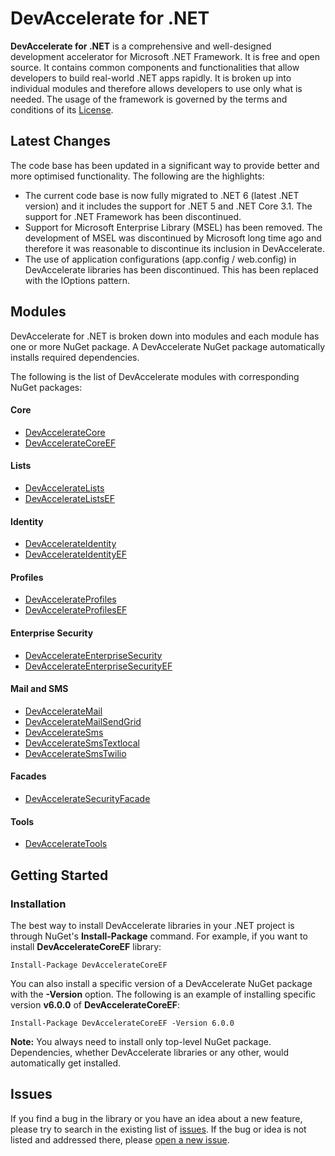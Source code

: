 # DevAccelerate for .NET

**DevAccelerate for .NET** is a comprehensive and well-designed development accelerator for Microsoft .NET Framework. It is free and open source. It contains common components and functionalities that allow developers to build real-world .NET apps rapidly. It is broken up into individual modules and therefore allows developers to use only what is needed. The usage of the framework is governed by the terms and conditions of its [License](https://github.com/devaccelerate/DevAccelerateNet/blob/master/LICENSE).

## Latest Changes
The code base has been updated in a significant way to provide better and more optimised functionality. The following are the highlights:
* The current code base is now fully migrated to .NET 6 (latest .NET version) and it includes the support for .NET 5 and .NET Core 3.1. The support for .NET Framework has been discontinued.
* Support for Microsoft Enterprise Library (MSEL) has been removed. The development of MSEL was discontinued by Microsoft long time ago and therefore it was reasonable to discontinue its inclusion in DevAccelerate.
* The use of application configurations (app.config / web.config) in DevAccelerate libraries has been discontinued. This has been replaced with the IOptions pattern.

## Modules

DevAccelerate for .NET is broken down into modules and each module has one or more NuGet package. A DevAccelerate NuGet package automatically installs required dependencies.

The following is the list of DevAccelerate modules with corresponding NuGet packages:
#### Core
* [DevAccelerateCore](https://www.nuget.org/packages/DevAccelerateCore)
* [DevAccelerateCoreEF](https://www.nuget.org/packages/DevAccelerateCoreEF)
#### Lists
* [DevAccelerateLists](https://www.nuget.org/packages/DevAccelerateLists/)
* [DevAccelerateListsEF](https://www.nuget.org/packages/DevAccelerateListsEF/)
#### Identity
* [DevAccelerateIdentity](https://www.nuget.org/packages/DevAccelerateIdentity/)
* [DevAccelerateIdentityEF](https://www.nuget.org/packages/DevAccelerateIdentityEF/)
#### Profiles
* [DevAccelerateProfiles](https://www.nuget.org/packages/DevAccelerateProfiles/)
* [DevAccelerateProfilesEF](https://www.nuget.org/packages/DevAccelerateProfilesEF/)
#### Enterprise Security
* [DevAccelerateEnterpriseSecurity](https://www.nuget.org/packages/DevAccelerateEnterpriseSecurity/)
* [DevAccelerateEnterpriseSecurityEF](https://www.nuget.org/packages/DevAccelerateEnterpriseSecurityEF/)
#### Mail and SMS
* [DevAccelerateMail](https://www.nuget.org/packages/DevAccelerateMail/)
* [DevAccelerateMailSendGrid](https://www.nuget.org/packages/DevAccelerateMailSendGrid/)
* [DevAccelerateSms](https://www.nuget.org/packages/DevAccelerateSms/)
* [DevAccelerateSmsTextlocal](https://www.nuget.org/packages/DevAccelerateSmsTextlocal/)
* [DevAccelerateSmsTwilio](https://www.nuget.org/packages/DevAccelerateSmsTwilio/)
#### Facades
* [DevAccelerateSecurityFacade](https://www.nuget.org/packages/DevAccelerateSecurityFacade/)
#### Tools
* [DevAccelerateTools](https://www.nuget.org/packages/DevAccelerateTools/)

## Getting Started
### Installation

The best way to install DevAccelerate libraries in your .NET project is through NuGet's **Install-Package** command. For example, if you want to install **DevAccelerateCoreEF** library:
```
Install-Package DevAccelerateCoreEF 
```

You can also install a specific version of a DevAccelerate NuGet package with the **-Version** option. The following is an example of installing specific version **v6.0.0** of **DevAccelerateCoreEF**:
```
Install-Package DevAccelerateCoreEF -Version 6.0.0
```
**Note:** You always need to install only top-level NuGet package. Dependencies, whether DevAccelerate libraries or any other, would automatically get installed.

## Issues

If you find a bug in the library or you have an idea about a new feature, please try to search in the existing list of [issues](https://github.com/devaccelerate/DevAccelerateNet/issues). If the bug or idea is not listed and addressed there, please [open a new issue](https://github.com/devaccelerate/DevAccelerateNet/issues/new).
